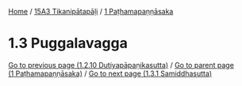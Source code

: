 
[Home](/) / [15A3 Tikanipātapāḷi](../../15A3.md) / [1 Paṭhamapaṇṇāsaka](../1.md)

# 1.3 Puggalavagga


[Go to previous page (1.2.10 Dutiyapāpaṇikasutta)](1.2/1.2.10.md) / [Go to parent page (1 Paṭhamapaṇṇāsaka)](../1.md) / [Go to next page (1.3.1 Samiddhasutta)](1.3/1.3.1.md)



